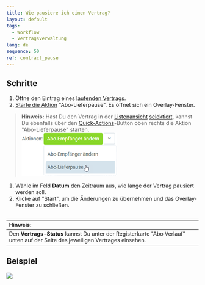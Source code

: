 ```yaml
---
title: Wie pausiere ich einen Vertrag?
layout: default
tags:
  - Workflow
  - Vertragsverwaltung
lang: de
sequence: 50
ref: contract_pause
---
```


## Schritte
1. Öffne den Eintrag eines [laufenden Vertrags](Abonnementvertrag_erfassen).
1. [Starte die Aktion](AktionStarten#aktionsmenue) "Abo-Lieferpause". Es öffnet sich ein Overlay-Fenster.
 >**Hinweis:** Hast Du den Vertrag in der [Listenansicht](Ansichten#listenansicht) [selektiert](AuswahlBelege), kannst Du ebenfalls über den [Quick-Actions](AktionStarten#quick-actions)-Button oben rechts die Aktion "Abo-Lieferpause" starten.<br>
 ![](assets/Abo_Lieferpause_button.png)

1. Wähle im Feld **Datum** den Zeitraum aus, wie lange der Vertrag pausiert werden soll.
1. Klicke auf "Start", um die Änderungen zu übernehmen und das Overlay-Fenster zu schließen.
<br><br>

| **Hinweis:** |
| :--- |
| Den **Vertrags-Status** kannst Du unter der Registerkarte "Abo Verlauf" unten auf der Seite des jeweiligen Vertrages einsehen. |

## Beispiel
![](assets/Vertrag_Lieferpause_einstellen.gif)
